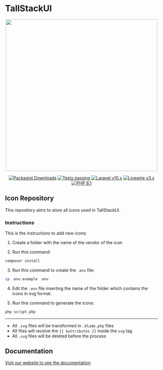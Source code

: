 # TallStackUI

<p align="center"><a href="https://tallstackui.com" target="_blank"><img src="https://raw.githubusercontent.com/tallstackui/website/main/arts/tallstackui.svg" width="500"></a></p>

<p align="center">
    <a href="https://tallstackui.com"><img alt="Packagist Downloads" src="https://img.shields.io/packagist/dt/tallstackui/tallstackui?style=for-the-badge"></a>
    <a href="https://github.com/tallstackui/tallstackui/actions"><img alt="Tests passing" src="https://img.shields.io/badge/Tests-passing-green?style=for-the-badge&logo=github"></a>
    <a href="https://laravel.com"><img alt="Laravel v10.x" src="https://img.shields.io/badge/Laravel-v10.x-FF2D20?style=for-the-badge&logo=laravel"></a>
    <a href="https://livewire.laravel.com"><img alt="Livewire v3.x" src="https://img.shields.io/badge/Livewire-v3.x-FB70A9?style=for-the-badge"></a>
    <a href="https://php.net"><img alt="PHP 8.1" src="https://img.shields.io/badge/PHP-8.1-777BB4?style=for-the-badge&logo=php"></a>
</p>

## Icon Repository

This repository aims to store all icons used in TallStackUI. 

### Instructions

This is the instructions to add new icons:

1. Create a folder with the name of the vendor of the icon

2. Run this command:

```bash
composer install
```

3. Run this command to create the `.env` file:

```bash
cp .env.example .env
```

4. Edit the `.env` file inserting the name of the folder which contains the icons in svg format.

5. Run this command to generate the icons:

```bash
php script.php
```

---

- All `.svg` files will be transformed in `.blade.php` files
- All files will receive the `{{ $attributes }}` inside the `svg` tag
- All `.svg` files will be deleted before the process

## Documentation

[Visit our website to see the documentation](https://tallstackui.com/docs)
